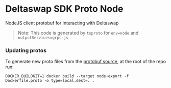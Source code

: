 # Deltaswap SDK Proto Node

NodeJS client protobuf for interacting with Deltaswap

> Note: This code is generated by `tsproto` for `env=node` and `outputServices=grpc-js`

### Updating protos

To generate new proto files from the [protobuf source](/proto), at the root of the repo run:

    DOCKER_BUILDKIT=1 docker build --target node-export -f Dockerfile.proto -o type=local,dest=. .
